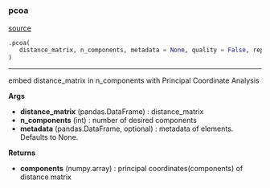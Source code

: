 #


### pcoa
[source](https://github.com/AndreaRubbi/Pear-EBI/blob/master/pear_ebi/embeddings/PCoA_e.py/#L12)
```python
.pcoa(
   distance_matrix, n_components, metadata = None, quality = False, report = False
)
```

---
embed distance_matrix in n_components with Principal Coordinate Analysis


**Args**

* **distance_matrix** (pandas.DataFrame) : distance_matrix
* **n_components** (int) : number of desired components
* **metadata** (pandas.DataFrame, optional) : metadata of elements. Defaults to None.


**Returns**

* **components** (numpy.array) : principal coordinates(components) of distance matrix
